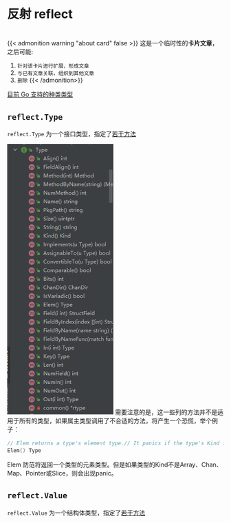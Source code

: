 # 反射 reflect

<!--more-->
#

{{< admonition warning "about card" false >}}
这是一个临时性的**卡片文章**，之后可能:
1. `针对该卡片进行扩展，形成文章`
2. `与已有文章关联，组织到其他文章`
3. `删除`
{{< /admonition>}}


[目前 Go 支持的种类类型](https://golang.google.cn/pkg/reflect/#Kind)


## `reflect.Type` 

`reflect.Type` 为一个接口类型，指定了[若干方法](https://golang.google.cn/pkg/reflect/#Type)

![](images/posts/Pasted%20image%2020230520131815.png)
需要注意的是，这一些列的方法并不是适用于所有的类型，如果属主类型调用了不合适的方法，将产生一个恐慌，举个例子：
```go
// Elem returns a type's element type.// It panics if the type's Kind is not Array, Chan, Map, Pointer, or Slice.  
Elem() Type
```

Elem 防范将返回一个类型的元素类型。但是如果类型的Kind不是Array、Chan、Map、Pointer或Slice，则会出现panic。

## `reflect.Value`

`reflect.Value` 为一个结构体类型，指定了[若干方法](https://golang.google.cn/pkg/reflect/#Value.Addr)
